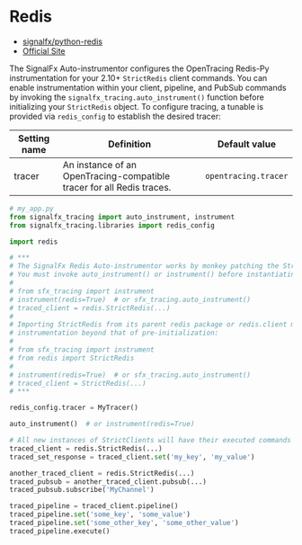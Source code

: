 # Redis

- [signalfx/python-redis](https://github.com/signalfx/python-redis)
- [Official Site](https://redis.io/)

The SignalFx Auto-instrumentor configures the OpenTracing Redis-Py instrumentation for your 2.10+ `StrictRedis`
client commands.  You can enable instrumentation within your client, pipeline, and PubSub commands by invoking
the `signalfx_tracing.auto_instrument()` function before initializing your `StrictRedis` object.
To configure tracing, a tunable is provided via `redis_config` to establish the desired tracer:

| Setting name | Definition | Default value |
| -------------|------------|---------------|
| tracer | An instance of an OpenTracing-compatible tracer for all Redis traces. | `opentracing.tracer` |

```python
# my_app.py
from signalfx_tracing import auto_instrument, instrument
from signalfx_tracing.libraries import redis_config 

import redis

# ***
# The SignalFx Redis Auto-instrumentor works by monkey patching the StrictRedis.__init__() method.
# You must invoke auto_instrument() or instrument() before instantiating your client. 
#
# from sfx_tracing import instrument
# instrument(redis=True)  # or sfx_tracing.auto_instrument()
# traced_client = redis.StrictRedis(...)
#
# Importing StrictRedis from its parent redis package or redis.client module objects requires no advanced
# instrumentation beyond that of pre-initialization:
#
# from sfx_tracing import instrument
# from redis import StrictRedis
#
# instrument(redis=True)  # or sfx_tracing.auto_instrument()
# traced_client = StrictRedis(...)
# ***

redis_config.tracer = MyTracer()

auto_instrument()  # or instrument(redis=True)

# All new instances of StrictClients will have their executed commands traced
traced_client = redis.StrictRedis(...)
traced_set_response = traced_client.set('my_key', 'my_value')

another_traced_client = redis.StrictRedis(...)
traced_pubsub = another_traced_client.pubsub(...)
traced_pubsub.subscribe('MyChannel')

traced_pipeline = traced_client.pipeline()
traced_pipeline.set('some_key', 'some_value')
traced_pipeline.set('some_other_key', 'some_other_value')
traced_pipeline.execute()
```
